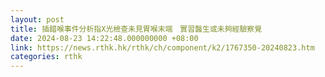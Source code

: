 ```yaml
---
layout: post
title: 插錯喉事件分析指X光檢查未見胃喉末端　實習醫生或未夠經驗察覺
date: 2024-08-23 14:22:48.000000000 +08:00
link: https://news.rthk.hk/rthk/ch/component/k2/1767350-20240823.htm
categories: rthk
---
```




